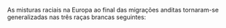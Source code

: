 ﻿As misturas raciais na Europa ao final das migrações anditas tornaram-se generalizadas nas três raças brancas seguintes: